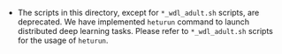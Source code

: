 * The scripts in this directory, except for `*_wdl_adult.sh` scripts, are deprecated. We have implemented `heturun` command to launch distributed deep learning tasks. Please refer to `*_wdl_adult.sh` scripts for the usage of `heturun`.